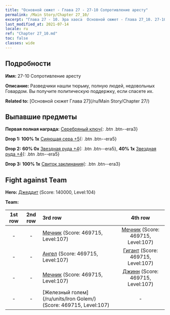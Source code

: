 ```yaml
---
title: "Основной сюжет - Глава 27 - 27-10 Сопротивление аресту"
permalink: /Main Story/Chapter 27_10/
excerpt: "Глава 27 - 10. Эра хаоса  Основной сюжет - Глава 27_10. 27-10 Сопротивление аресту"
last_modified_at: 2021-07-14
locale: ru
ref: "Chapter 27_10.md"
toc: false
classes: wide
---
```


## Подробности

 **Имя:** 27-10 Сопротивление аресту

 **Описание:** Разведчики нашли тюрьму, полную людей, недовольных Говардом. Вы получите политическую поддержку, если спасете их.

 **Related to:** [Основной сюжет Глава 27](/ru/Main Story/Chapter 27/)

## Выпавшие предметы

 **Первая полная награда:** [Серебряный ключ](/ItemsRU/con_693/){: .btn .btn--era3}

 **Drop 1:** **100% 1x** [Сияющая сера +5](/ItemsRU/mat_99/){: .btn .btn--era5}

 **Drop 2:** **60% 0x** [Звездная руда +4](/ItemsRU/mat_89/){: .btn .btn--era5}, **40% 1x** [Звездная руда +4](/ItemsRU/mat_89/){: .btn .btn--era5}

 **Drop 3:** **100% 1x** [Свиток заклинания](/ItemsRU/con_694/){: .btn .btn--era3}


## Fight against Team
 **Hero:** [Джеддит](/ru/heroes/Jeddite/) (Score: 140000, Level:104)

 **Team:**


  | 1st row | 2nd row | 3rd row | 4th row |
  |:----:|:----:|:----|:----:|
  | - | - | [Мечник](/ru/units/Swordsman/) (Score: 469715, Level:107)  | [Мечник](/ru/units/Swordsman/) (Score: 469715, Level:107)  |
  | - | - | [Ангел](/ru/units/Angel/) (Score: 469715, Level:107)  | [Гигант](/ru/units/Giant/) (Score: 469715, Level:107)  |
  | - | - | [Мечник](/ru/units/Swordsman/) (Score: 469715, Level:107)  | [Джинн](/ru/units/Genie/) (Score: 469715, Level:107)  |
  | - | - | [Железный голем](/ru/units/Iron Golem/) (Score: 469715, Level:107)  | - |


